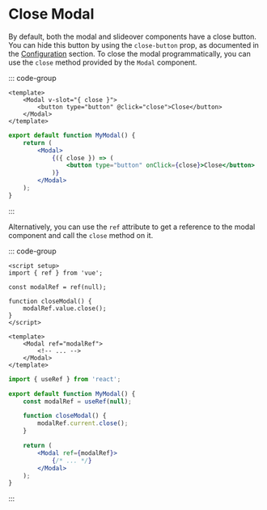 # Close Modal

By default, both the modal and slideover components have a close button. You can hide this button by using the `close-button` prop, as documented in the [Configuration](/configuration) section. To close the modal programmatically, you can use the `close` method provided by the `Modal` component.

::: code-group

```vue [Vue]
<template>
    <Modal v-slot="{ close }">
        <button type="button" @click="close">Close</button>
    </Modal>
</template>
```

```jsx [React]
export default function MyModal() {
    return (
        <Modal>
            {({ close }) => (
                <button type="button" onClick={close}>Close</button>
            )}
        </Modal>
    );
}
```

:::

Alternatively, you can use the `ref` attribute to get a reference to the modal component and call the `close` method on it.

::: code-group

```vue [Vue]
<script setup>
import { ref } from 'vue';

const modalRef = ref(null);

function closeModal() {
    modalRef.value.close();
}
</script>

<template>
    <Modal ref="modalRef">
        <!-- ... -->
    </Modal>
</template>
```

```jsx [React]
import { useRef } from 'react';

export default function MyModal() {
    const modalRef = useRef(null);

    function closeModal() {
        modalRef.current.close();
    }

    return (
        <Modal ref={modalRef}>
            {/* ... */}
        </Modal>
    );
}
```

:::
